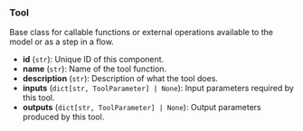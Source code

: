 ### Tool

Base class for callable functions or external operations available to the model or as a step in a flow.

- **id** (`str`): Unique ID of this component.
- **name** (`str`): Name of the tool function.
- **description** (`str`): Description of what the tool does.
- **inputs** (`dict[str, ToolParameter] | None`): Input parameters required by this tool.
- **outputs** (`dict[str, ToolParameter] | None`): Output parameters produced by this tool.
